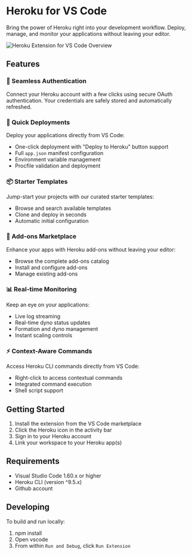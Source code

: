 # Heroku for VS Code

Bring the power of Heroku right into your development workflow. Deploy, manage, and monitor your applications without
leaving your editor.

![Heroku Extension for VS Code Overview](https://raw.githubusercontent.com/heroku/heroku-vscode-releases/refs/heads/main/resources/overview.gif)

## Features

### 🔗 Seamless Authentication

Connect your Heroku account with a few clicks using secure OAuth authentication. Your credentials are safely stored and
automatically refreshed.

### 🚀 Quick Deployments

Deploy your applications directly from VS Code:

- One-click deployment with "Deploy to Heroku" button support
- Full `app.json` manifest configuration
- Environment variable management
- Procfile validation and deployment

### 📦 Starter Templates

Jump-start your projects with our curated starter templates:

- Browse and search available templates
- Clone and deploy in seconds
- Automatic initial configuration

### 🔌 Add-ons Marketplace

Enhance your apps with Heroku add-ons without leaving your editor:

- Browse the complete add-ons catalog
- Install and configure add-ons
- Manage existing add-ons

### 📊 Real-time Monitoring

Keep an eye on your applications:

- Live log streaming
- Real-time dyno status updates
- Formation and dyno management
- Instant scaling controls

### ⚡ Context-Aware Commands

Access Heroku CLI commands directly from VS Code:

- Right-click to access contextual commands
- Integrated command execution
- Shell script support

## Getting Started

1. Install the extension from the VS Code marketplace
2. Click the Heroku icon in the activity bar
3. Sign in to your Heroku account
4. Link your workspace to your Heroku app(s)

## Requirements

- Visual Studio Code 1.60.x or higher
- Heroku CLI (version ^9.5.x)
- Github account

## Developing

To build and run locally:

1. npm install
2. Open vscode
3. From within `Run and Debug`, click `Run Extension`
